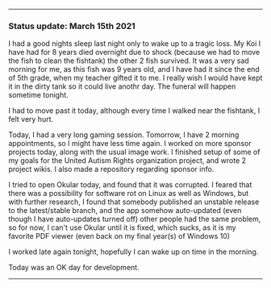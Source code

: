 
***

### Status update: March 15th 2021

I had a good nights sleep last night only to wake up to a tragic loss. My Koi I have had for 8 years died overnight due to shock (because we had to move the fish to clean the fishtank) the other 2 fish survived. It was a very sad morning for me, as this fish was 9 years old, and I have had it since the end of 5th grade, when my teacher gifted it to me. I really wish I would have kept it in the dirty tank so it could live anothr day. The funeral will happen sometime tonight.

I had to move past it today, although every time I walked near the fishtank, I felt very hurt.

<!--

Comic idea:

Person 1: Don't be koi with me
Person 2 (presumably me): *runs away crying*
Person 3: Dude, he lost a fish today

!-->

Today, I had a very long gaming session. Tomorrow, I have 2 morning appointments, so I might have less time again. I worked on more sponsor projects today, along with the usual image work. I finished setup of some of my goals for the United Autism Rights organization project, and wrote 2 project wikis. I also made a repository regarding sponsor info.

I tried to open Okular today, and found that it was corrupted. I feared that there was a possibility for software rot on Linux as well as Windows, but with further research, I found that somebody published an unstable release to the latest/stable branch, and the app somehow auto-updated (even though I have auto-updates turned off) other people had the same problem, so for now, I can't use Okular until it is fixed, which sucks, as it is my favorite PDF viewer (even back on my final year(s) of Windows 10)

I worked late again tonight, hopefully I can wake up on time in the morning.

Today was an OK day for development.

***

